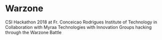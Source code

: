# Warzone
CSI Hackathon 2018 at Fr. Conceicao Rodrigues Institute of  Technology in Collaboration with Myraa Technologies with Innovation Groups hacking through the Warzone Battle
